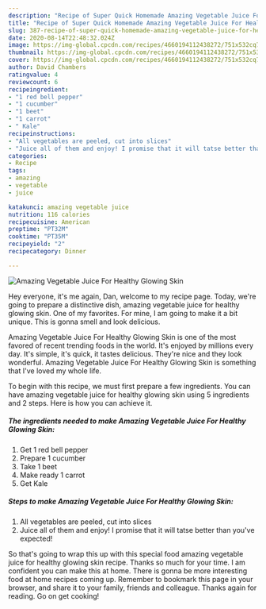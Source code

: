 ```yaml
---
description: "Recipe of Super Quick Homemade Amazing Vegetable Juice For Healthy Glowing Skin"
title: "Recipe of Super Quick Homemade Amazing Vegetable Juice For Healthy Glowing Skin"
slug: 387-recipe-of-super-quick-homemade-amazing-vegetable-juice-for-healthy-glowing-skin
date: 2020-08-14T22:48:32.024Z
image: https://img-global.cpcdn.com/recipes/4660194112438272/751x532cq70/amazing-vegetable-juice-for-healthy-glowing-skin-recipe-main-photo.jpg
thumbnail: https://img-global.cpcdn.com/recipes/4660194112438272/751x532cq70/amazing-vegetable-juice-for-healthy-glowing-skin-recipe-main-photo.jpg
cover: https://img-global.cpcdn.com/recipes/4660194112438272/751x532cq70/amazing-vegetable-juice-for-healthy-glowing-skin-recipe-main-photo.jpg
author: David Chambers
ratingvalue: 4
reviewcount: 6
recipeingredient:
- "1 red bell pepper"
- "1 cucumber"
- "1 beet"
- "1 carrot"
- " Kale"
recipeinstructions:
- "All vegetables are peeled, cut into slices"
- "Juice all of them and enjoy! I promise that it will tatse better than you&#39;ve expected!"
categories:
- Recipe
tags:
- amazing
- vegetable
- juice

katakunci: amazing vegetable juice 
nutrition: 116 calories
recipecuisine: American
preptime: "PT32M"
cooktime: "PT35M"
recipeyield: "2"
recipecategory: Dinner

---
```



![Amazing Vegetable Juice For Healthy Glowing Skin](https://img-global.cpcdn.com/recipes/4660194112438272/751x532cq70/amazing-vegetable-juice-for-healthy-glowing-skin-recipe-main-photo.jpg)

Hey everyone, it's me again, Dan, welcome to my recipe page. Today, we're going to prepare a distinctive dish, amazing vegetable juice for healthy glowing skin. One of my favorites. For mine, I am going to make it a bit unique. This is gonna smell and look delicious.

Amazing Vegetable Juice For Healthy Glowing Skin is one of the most favored of recent trending foods in the world. It's enjoyed by millions every day. It's simple, it's quick, it tastes delicious. They're nice and they look wonderful. Amazing Vegetable Juice For Healthy Glowing Skin is something that I've loved my whole life.




To begin with this recipe, we must first prepare a few ingredients. You can have amazing vegetable juice for healthy glowing skin using 5 ingredients and 2 steps. Here is how you can achieve it.

<!--inarticleads1-->

##### The ingredients needed to make Amazing Vegetable Juice For Healthy Glowing Skin:

1. Get 1 red bell pepper
1. Prepare 1 cucumber
1. Take 1 beet
1. Make ready 1 carrot
1. Get  Kale




<!--inarticleads2-->

##### Steps to make Amazing Vegetable Juice For Healthy Glowing Skin:

1. All vegetables are peeled, cut into slices
1. Juice all of them and enjoy! I promise that it will tatse better than you&#39;ve expected!




So that's going to wrap this up with this special food amazing vegetable juice for healthy glowing skin recipe. Thanks so much for your time. I am confident you can make this at home. There is gonna be more interesting food at home recipes coming up. Remember to bookmark this page in your browser, and share it to your family, friends and colleague. Thanks again for reading. Go on get cooking!

